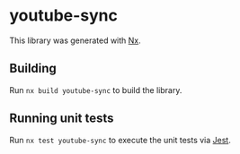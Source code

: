 # youtube-sync

This library was generated with [Nx](https://nx.dev).

## Building

Run `nx build youtube-sync` to build the library.

## Running unit tests

Run `nx test youtube-sync` to execute the unit tests via [Jest](https://jestjs.io).
